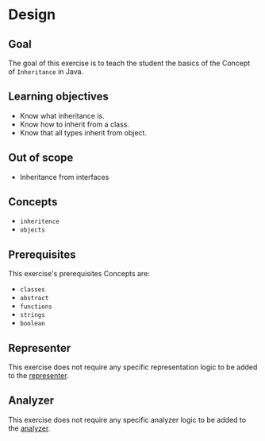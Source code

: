 # Design

## Goal

The goal of this exercise is to teach the student the basics of the Concept of `Inheritance` in Java.

## Learning objectives

- Know what inheritance is.
- Know how to inherit from a class.
- Know that all types inherit from object.

## Out of scope

- Inheritance from interfaces

## Concepts

- `inheritence`
- `objects`

## Prerequisites

This exercise's prerequisites Concepts are:

- `classes`
- `abstract`
- `functions`
- `strings`
- `boolean`

## Representer

This exercise does not require any specific representation logic to be added to the [representer][representer-java].

## Analyzer

This exercise does not require any specific analyzer logic to be added to the [analyzer][analyzer-java].

[representer-java]: https://github.com/exercism/java-representer
[analyzer-java]: https://github.com/exercism/java-analyzer
